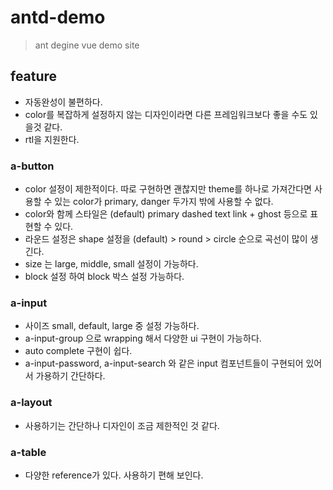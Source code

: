 # antd-demo
> ant degine vue demo site

## feature
- 자동완성이 불편하다.
- color를 복잡하게 설정하지 않는 디자인이라면 다른 프레임워크보다 좋을 수도 있을것 같다.
- rtl을 지원한다.

### a-button
- color 설정이 제한적이다. 따로 구현하면 괜찮지만 theme를 하나로 가져간다면 사용할 수 있는 color가 primary, danger 두가지 밖에 사용할 수 없다.
- color와 함께 스타일은 (default) primary dashed text link + ghost 등으로 표현할 수 있다.
- 라운드 설정은 shape 설정을 (default) > round > circle 순으로 곡선이 많이 생긴다.
- size 는 large, middle, small 설정이 가능하다.
- block 설정 하여 block 박스 설정 가능하다.


### a-input
- 사이즈 small, default, large 중 설정 가능하다.
- a-input-group 으로 wrapping 해서 다양한 ui 구현이 가능하다.
- auto complete 구현이 쉽다.
- a-input-password, a-input-search 와 같은 input 컴포넌트들이 구현되어 있어서 가용하기 간단하다.


### a-layout
- 사용하기는 간단하나 디자인이 조금 제한적인 것 같다.

### a-table
- 다양한 reference가 있다. 사용하기 편해 보인다.




